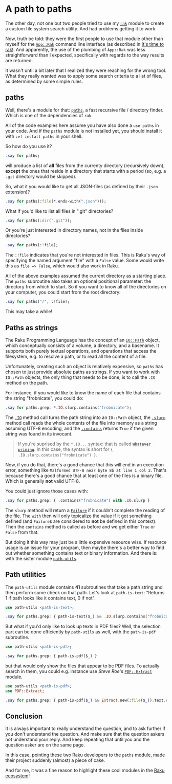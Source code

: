 # A path to paths
The other day, not one but two people tried to use my [`rak`](https://raku.land/zef:lizmat/rak) module to create a custom file system search utility.  And had problems getting it to work.

Now, truth be told: they were the first people to use that module other than myself for the [`App::Rak`](https://raku.land/zef:lizmat/App::Rak) command line interface (as described in [It's time to rak!](https://dev.to/lizmat/its-time-to-rak-part-1-30ji).  And apparently, the use of the plumbing of `App::Rak` was less straightforward than I expected, specifically with regards to the way results are returned.

It wasn't until a bit later that I realized they were reaching for the wrong tool.  What they really wanted was to apply some search criteria to a list of files, as determined by some simple rules.

## paths
Well, there's a module for that: [`paths`](https://raku.land/zef:lizmat/paths), a fast recursive file / directory finder.  Which is one of the dependencies of `rak`.

All of the code examples here assume you have also done a `use paths` in your code.  And if the `paths` module is not installed yet, you should install it with `zef install paths` in your shell.

So how do you use it?
```raku
.say for paths;
```
will produce a list of **all** files from the currenty directory (recursively down), **except** the ones that reside in a directory that starts with a period (so, e.g. a `.git` directory would be skipped).

So, what it you would like to get all JSON-files (as defined by their `.json` extension)?
```raku
.say for paths(:file(*.ends-with(".json")));
```
What if you'd like to list all files in ".git" directories?
```raku
.say for paths(:dir(".git"));
```
Or you're just interested in directory names, not in the files inside directories?
```raku
.say for paths(:!file);
```
The `:!file` indicates that you're not interested in files.  This is Raku's way of specifying the named argument "file" with a `False` value.  Some would write this as `file => False`, which would also work in Raku.

All of the above examples assumed the current directory as a starting place.  The `paths` subroutine also takes an optional positional parameter: the directory from which to start.  So if you want to know all of the directories on your computer, you could start from the root directory:
```raku
.say for paths("/", :!file);
```
This may take a while!

## Paths as strings
The Raku Programming Language has the concept of an [`IO::Path`](https://docs.raku.org/type/IO/Path) object, which conceptually consists of a volume, a directory, and a basename. It supports both purely textual operations, and operations that access the filesystem, e.g. to resolve a path, or to read all the content of a file.

Unfortunately, creating such an object is relatively expensive, so `paths` has chosen to just provide absolute paths as strings.  If you want to work with `IO::Path` objects, the only thing that needs to be done, is to call the `.IO` method on the path.

For instance, if you would like to know the name of each file that contains the string "frobnicate", you could do:
```raku
.say for paths.grep: *.IO.slurp.contains("frobnicate");
```
The [`.IO`](https://docs.raku.org/type/Cool#method_IO) method call turns the path string into an `IO::Path` object, the [`.slurp`](https://docs.raku.org/type/IO/Path#routine_slurp) method call reads the whole contents of the file into memory as a string assuming UTF-8 encoding, and the [`.contains`](https://docs.raku.org/type/Str#method_contains) returns `True` if the given string was found in its invocant.

> If you're suprised by the `*.IO...` syntax: that is called [`Whatever priming`](https://docs.raku.org/type/Whatever).  In this case, the syntax is short for `{ .IO.slurp.contains("frobnicate") }`.

Now, if you do that, there's a good chance that this will end in an execution error, something like `Malformed UTF-8 near byte 8b at line 1 col 2`.  That's because there's a good chance that at least one of the files is a binary file.  Which is generally **not** valid UTF-8.

You could just ignore those cases with:
```raku
.say for paths.grep: { .contains("frobnicate") with .IO.slurp }
```
The `slurp` method will return a [`Failure`](https://docs.raku.org/type/Failure) if it couldn't complete the reading of the file.  The `with` then will only topicalize the value if it got something defined (and `Failure`s are considered to **not** be defined in this context).  Then the `contains` method is called as before and we get either `True` or `False` from that.

But doing it this way may just be a little expensive resource wise.  If resource usage is an issue for your program, then maybe there's a better way to find out whether something contains text or binary information.  And there is: with the sister module [`path-utils`](https://raku.land/zef:lizmat/path-utils).

## Path utilities

The `path-utils` module contains **41** subroutines that take a path string and then perform some check on that path.  Let's look at `path-is-text`: "Returns 1 if path looks like it contains text, 0 if not".
```raku
use path-utils <path-is-text>;

.say for paths.grep: { path-is-text($_) && .IO.slurp.contains("frobnicate") }
```
But what if you'd only like to look up texts in PDF files?  Well, the selection part can be done efficiently by `path-utils` as well, with the `path-is-pdf` subroutine.
```raku
use path-utils <path-is-pdf>;

.say for paths.grep: { path-is-pdf($_) }
```
but that would only show the files that appear to be PDF files.  To actually search in them, you could e.g. instance use *Steve Roe*'s [`PDF::Extract`](https://raku.land/zef:librasteve/PDF::Extract) module.
```raku
use path-utils <path-is-pdf>;
use PDF::Extract;

.say for paths.grep: { path-is-pdf($_) && Extract.new(:file($_)).text.contains("frobnicate") }
```

## Conclusion
It is always important to really understand the question, and to ask further if you don't understand the question.  And make sure that the question askers not understand your reply.  And keep repeating that until you and the question asker are on the same page.

In this case, pointing these two Raku developers to the `paths` module, made their project suddenly (almost) a piece of cake.

And for me, it was a fine reason to highlight these cool modules in the [Raku ecosystem](https://raku.land)!
